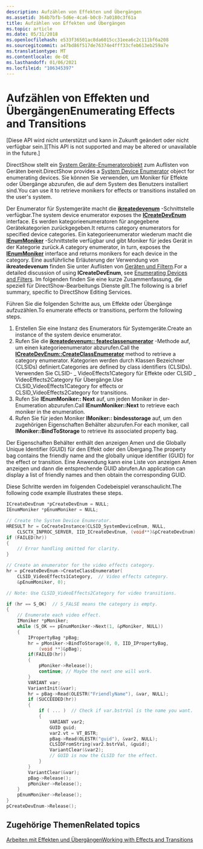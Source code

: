 ```yaml
---
description: Aufzählen von Effekten und Übergängen
ms.assetid: 364b7bfb-5d6e-4ca6-b0c8-7a0180c3f61a
title: Aufzählen von Effekten und Übergängen
ms.topic: article
ms.date: 05/31/2018
ms.openlocfilehash: e533f36501ac8da6015cc31eea6c2c111bf6a208
ms.sourcegitcommit: a47bd86f517de76374e4fff33cfeb613eb259a7e
ms.translationtype: MT
ms.contentlocale: de-DE
ms.lasthandoff: 01/06/2021
ms.locfileid: "106345397"
---
```

# <a name="enumerating-effects-and-transitions"></a><span data-ttu-id="6d5ff-103">Aufzählen von Effekten und Übergängen</span><span class="sxs-lookup"><span data-stu-id="6d5ff-103">Enumerating Effects and Transitions</span></span>

<span data-ttu-id="6d5ff-104">\[Diese API wird nicht unterstützt und kann in Zukunft geändert oder nicht verfügbar sein.\]</span><span class="sxs-lookup"><span data-stu-id="6d5ff-104">\[This API is not supported and may be altered or unavailable in the future.\]</span></span>

<span data-ttu-id="6d5ff-105">DirectShow stellt ein [System Geräte-Enumeratorobjekt](system-device-enumerator.md) zum Auflisten von Geräten bereit.</span><span class="sxs-lookup"><span data-stu-id="6d5ff-105">DirectShow provides a [System Device Enumerator](system-device-enumerator.md) object for enumerating devices.</span></span> <span data-ttu-id="6d5ff-106">Sie können Sie verwenden, um Moniker für Effekte oder Übergänge abzurufen, die auf dem System des Benutzers installiert sind.</span><span class="sxs-lookup"><span data-stu-id="6d5ff-106">You can use it to retrieve monikers for effects or transitions installed on the user's system.</span></span>

<span data-ttu-id="6d5ff-107">Der Enumerator für Systemgeräte macht die [**ikreatedevenum**](/windows/desktop/api/Strmif/nn-strmif-icreatedevenum) -Schnittstelle verfügbar.</span><span class="sxs-lookup"><span data-stu-id="6d5ff-107">The system device enumerator exposes the [**ICreateDevEnum**](/windows/desktop/api/Strmif/nn-strmif-icreatedevenum) interface.</span></span> <span data-ttu-id="6d5ff-108">Es werden kategorieenumeratoren für angegebene Gerätekategorien zurückgegeben.</span><span class="sxs-lookup"><span data-stu-id="6d5ff-108">It returns category enumerators for specified device categories.</span></span> <span data-ttu-id="6d5ff-109">Ein kategorieenumerator wiederum macht die [**IEnumMoniker**](/windows/desktop/api/objidl/nn-objidl-ienummoniker) -Schnittstelle verfügbar und gibt Moniker für jedes Gerät in der Kategorie zurück.</span><span class="sxs-lookup"><span data-stu-id="6d5ff-109">A category enumerator, in turn, exposes the [**IEnumMoniker**](/windows/desktop/api/objidl/nn-objidl-ienummoniker) interface and returns monikers for each device in the category.</span></span> <span data-ttu-id="6d5ff-110">Eine ausführliche Erläuterung der Verwendung von **ikreatedevenum** finden Sie unter Auflisten von [Geräten und Filtern](enumerating-devices-and-filters.md).</span><span class="sxs-lookup"><span data-stu-id="6d5ff-110">For a detailed discussion of using **ICreateDevEnum**, see [Enumerating Devices and Filters](enumerating-devices-and-filters.md).</span></span> <span data-ttu-id="6d5ff-111">Im folgenden finden Sie eine kurze Zusammenfassung, die speziell für DirectShow-Bearbeitungs Dienste gilt.</span><span class="sxs-lookup"><span data-stu-id="6d5ff-111">The following is a brief summary, specific to DirectShow Editing Services.</span></span>

<span data-ttu-id="6d5ff-112">Führen Sie die folgenden Schritte aus, um Effekte oder Übergänge aufzuzählen.</span><span class="sxs-lookup"><span data-stu-id="6d5ff-112">To enumerate effects or transitions, perform the following steps.</span></span>

1.  <span data-ttu-id="6d5ff-113">Erstellen Sie eine Instanz des Enumerators für Systemgeräte.</span><span class="sxs-lookup"><span data-stu-id="6d5ff-113">Create an instance of the system device enumerator.</span></span>
2.  <span data-ttu-id="6d5ff-114">Rufen Sie die [**ikreatedevenum:: feateclassenumerator**](/windows/desktop/api/Strmif/nf-strmif-icreatedevenum-createclassenumerator) -Methode auf, um einen kategorieenumerator abzurufen.</span><span class="sxs-lookup"><span data-stu-id="6d5ff-114">Call the [**ICreateDevEnum::CreateClassEnumerator**](/windows/desktop/api/Strmif/nf-strmif-icreatedevenum-createclassenumerator) method to retrieve a category enumerator.</span></span> <span data-ttu-id="6d5ff-115">Kategorien werden durch Klassen Bezeichner (CLSIDs) definiert.</span><span class="sxs-lookup"><span data-stu-id="6d5ff-115">Categories are defined by class identifiers (CLSIDs).</span></span> <span data-ttu-id="6d5ff-116">Verwenden Sie CLSID- \_ VideoEffects1Category für Effekte oder CLSID \_ VideoEffects2Category für Übergänge.</span><span class="sxs-lookup"><span data-stu-id="6d5ff-116">Use CLSID\_VideoEffects1Category for effects or CLSID\_VideoEffects2Category for transitions.</span></span>
3.  <span data-ttu-id="6d5ff-117">Rufen Sie **IEnumMoniker:: Next** auf, um jeden Moniker in der-Enumeration abzurufen.</span><span class="sxs-lookup"><span data-stu-id="6d5ff-117">Call **IEnumMoniker::Next** to retrieve each moniker in the enumeration.</span></span>
4.  <span data-ttu-id="6d5ff-118">Rufen Sie für jeden Moniker **IMoniker:: bindesstorage** auf, um den zugehörigen Eigenschaften Behälter abzurufen.</span><span class="sxs-lookup"><span data-stu-id="6d5ff-118">For each moniker, call **IMoniker::BindToStorage** to retrieve its associated property bag.</span></span>

<span data-ttu-id="6d5ff-119">Der Eigenschaften Behälter enthält den anzeigen Amen und die Globally Unique Identifier (GUID) für den Effekt oder den Übergang.</span><span class="sxs-lookup"><span data-stu-id="6d5ff-119">The property bag contains the friendly name and the globally unique identifier (GUID) for the effect or transition.</span></span> <span data-ttu-id="6d5ff-120">Eine Anwendung kann eine Liste von anzeigen Amen anzeigen und dann die entsprechende GUID abrufen.</span><span class="sxs-lookup"><span data-stu-id="6d5ff-120">An application can display a list of friendly names and then obtain the corresponding GUID.</span></span>

<span data-ttu-id="6d5ff-121">Diese Schritte werden im folgenden Codebeispiel veranschaulicht.</span><span class="sxs-lookup"><span data-stu-id="6d5ff-121">The following code example illustrates these steps.</span></span>


```C++
ICreateDevEnum *pCreateDevEnum = NULL;
IEnumMoniker *pEnumMoniker = NULL;

// Create the System Device Enumerator.
HRESULT hr = CoCreateInstance(CLSID_SystemDeviceEnum, NULL, 
    CLSCTX_INPROC_SERVER, IID_ICreateDevEnum, (void**)&pCreateDevEnum);
if (FAILED(hr))
{
    // Error handling omitted for clarity.
}

// Create an enumerator for the video effects category.
hr = pCreateDevEnum->CreateClassEnumerator(
    CLSID_VideoEffects1Category,  // Video effects category. 
    &pEnumMoniker, 0);               

// Note: Use CLSID_VideoEffects2Category for video transitions.

if (hr == S_OK)  // S_FALSE means the category is empty.
{
    // Enumerate each video effect.
    IMoniker *pMoniker;
    while (S_OK == pEnumMoniker->Next(1, &pMoniker, NULL))
    {
        IPropertyBag *pBag;
        hr = pMoniker->BindToStorage(0, 0, IID_IPropertyBag, 
            (void **)&pBag);
        if(FAILED(hr))
        {
            pMoniker->Release();
            continue; // Maybe the next one will work.
        }
        VARIANT var;
        VariantInit(&var);
        hr = pBag->Read(OLESTR("FriendlyName"), &var, NULL);
        if (SUCCEEDED(hr))
        {
            if ( ... )  // Check if var.bstrVal is the name you want.
            {
                VARIANT var2;
                GUID guid;
                var2.vt = VT_BSTR;
                pBag->Read(OLESTR("guid"), &var2, NULL);
                CLSIDFromString(var2.bstrVal, &guid);
                VariantClear(&var2);
                // GUID is now the CLSID for the effect.
            }
        }
        VariantClear(&var);
        pBag->Release();
        pMoniker->Release();
    }
    pEnumMoniker->Release();
}
pCreateDevEnum->Release();
```



## <a name="related-topics"></a><span data-ttu-id="6d5ff-122">Zugehörige Themen</span><span class="sxs-lookup"><span data-stu-id="6d5ff-122">Related topics</span></span>

<dl> <dt>

[<span data-ttu-id="6d5ff-123">Arbeiten mit Effekten und Übergängen</span><span class="sxs-lookup"><span data-stu-id="6d5ff-123">Working with Effects and Transitions</span></span>](working-with-effects-and-transitions.md)
</dt> </dl>

 

 
